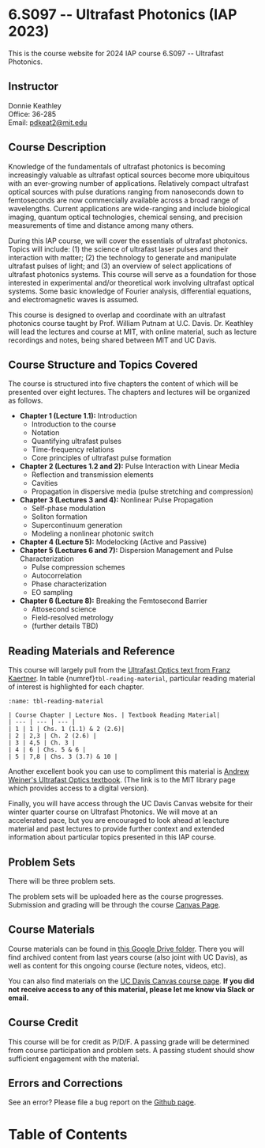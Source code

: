 # 6.S097 -- Ultrafast Photonics (IAP 2023)

This is the course website for 2024 IAP course 6.S097 -- Ultrafast Photonics.  

## Instructor

Donnie Keathley <br>
Office: 36-285 <br>
Email: pdkeat2@mit.edu

## Course Description

Knowledge of the fundamentals of ultrafast photonics is becoming increasingly valuable as ultrafast optical sources become more ubiquitous with an ever-growing number of applications. Relatively compact ultrafast optical sources with pulse durations ranging from nanoseconds down to femtoseconds are now commercially available across a broad range of wavelengths. Current applications are wide-ranging and include biological imaging, quantum optical technologies, chemical sensing, and precision measurements of time and distance among many others. 

During this IAP course, we will cover the essentials of ultrafast photonics. Topics will include: (1) the science of ultrafast laser pulses and their interaction with matter; (2) the technology to generate and manipulate ultrafast pulses of light; and (3) an overview of select applications of ultrafast photonics systems. This course will serve as a foundation for those interested in experimental and/or theoretical work involving ultrafast optical systems. Some basic knowledge of Fourier analysis, differential equations, and electromagnetic waves is assumed. 

This course is designed to overlap and coordinate with an ultrafast photonics course taught by Prof. William Putnam at U.C. Davis. Dr. Keathley will lead the lectures and course at MIT, with online material, such as lecture recordings and notes, being shared between MIT and UC Davis.

## Course Structure and Topics Covered

The course is structured into five chapters the content of which will be presented over eight lectures. The chapters and lectures will be organized as follows.

 - **Chapter 1 (Lecture 1.1):**  Introduction
     - Introduction to the course
     - Notation
     - Quantifying ultrafast pulses
     - Time-frequency relations
     - Core principles of ultrafast pulse formation
 - **Chapter 2 (Lectures 1.2 and 2):** Pulse Interaction with Linear Media
    - Reflection and transmission elements
    - Cavities
    - Propagation in dispersive media (pulse stretching and compression)
 - **Chapter 3 (Lectures 3 and 4):** Nonlinear Pulse Propagation
    - Self-phase modulation
    - Soliton formation
    - Supercontinuum generation
    - Modeling a nonlinear photonic switch
 - **Chapter 4 (Lecture 5):** Modelocking (Active and Passive)
 - **Chapter 5 (Lectures 6 and 7):** Dispersion Management and Pulse Characterization 
    - Pulse compression schemes
    - Autocorrelation 
    - Phase characterization
    - EO sampling
 - **Chapter 6 (Lecture 8):** Breaking the Femtosecond Barrier
    - Attosecond science
	- Field-resolved metrology
    - (further details TBD)
	

## Reading Materials and Reference

This course will largely pull from the [Ultrafast Optics text from Franz Kaertner](https://drive.google.com/file/d/1LIFzv88v01RSK6lNyIiJCTH1AmmgMbHD/view?usp=sharing).  In table {numref}`tbl-reading-material`, particular reading material of interest is highlighted for each chapter.

```{table} Course reading material.
:name: tbl-reading-material

| Course Chapter | Lecture Nos. | Textbook Reading Material| 
| --- | --- | --- |
| 1 | 1 | Chs. 1 (1.1) & 2 (2.6)|
| 2 | 2,3 | Ch. 2 (2.6) |
| 3 | 4,5 | Ch. 3 |
| 4 | 6 | Chs. 5 & 6 |
| 5 | 7,8 | Chs. 3 (3.7) & 10 |

```

Another excellent book you can use to compliment this material is [Andrew Weiner's Ultrafast Optics textbook](https://mit.primo.exlibrisgroup.com/discovery/fulldisplay?context=L&docid=alma990016692990106761&lang=en&search_scope=all&tab=all&vid=01MIT_INST:MIT). (The link is to the MIT library page which provides access to a digital version).

Finally, you will have access through the UC Davis Canvas website for their winter quarter course on Ultrafast Photonics.  We will move at an accelerated pace, but you are encouraged to look ahead at leacture material and past lectures to provide further context and extended information about particular topics presented in this IAP course.  

## Problem Sets

There will be three problem sets.  

The problem sets will be uploaded here as the course progresses.  Submission and grading will be through the course [Canvas Page](https://canvas.mit.edu/courses/24085).  

## Course Materials

Course materials can be found in [this Google Drive folder](https://drive.google.com/drive/folders/1PLPXFHaRfZv0kEO8l_J4AB7U0dIZcLFk?usp=share_link).  There you will find archived content from last years course (also joint with UC Davis), as well as content for this ongoing course (lecture notes, videos, etc).  

You can also find materials on the [UC Davis Canvas course page](https://canvas.ucdavis.edu/). **If you did not receive access to any of this material, please let me know via Slack or email.** 

## Course Credit

This course will be for credit as P/D/F.  A passing grade will be determined from course participation and problem sets.  A passing student should show sufficient engagement with the material.  

## Errors and Corrections

See an error?  Please file a bug report on the [Github page](https://github.com/dkeathley/JPyBook-6.S097-IAP-Ultrafast-Photonics-Text).  

# Table of Contents

```{tableofcontents}
```
